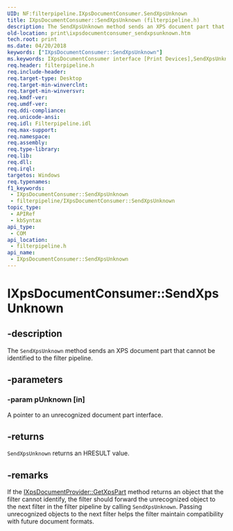 ```yaml
---
UID: NF:filterpipeline.IXpsDocumentConsumer.SendXpsUnknown
title: IXpsDocumentConsumer::SendXpsUnknown (filterpipeline.h)
description: The SendXpsUnknown method sends an XPS document part that cannot be identified to the filter pipeline.
old-location: print\ixpsdocumentconsumer_sendxpsunknown.htm
tech.root: print
ms.date: 04/20/2018
keywords: ["IXpsDocumentConsumer::SendXpsUnknown"]
ms.keywords: IXpsDocumentConsumer interface [Print Devices],SendXpsUnknown method, IXpsDocumentConsumer.SendXpsUnknown, IXpsDocumentConsumer::SendXpsUnknown, SendXpsUnknown, SendXpsUnknown method [Print Devices], SendXpsUnknown method [Print Devices],IXpsDocumentConsumer interface, filterpipeline/IXpsDocumentConsumer::SendXpsUnknown, filterpipeline_bb57facb-5b47-4cf5-9f06-76c06d294a58.xml, print.ixpsdocumentconsumer_sendxpsunknown
req.header: filterpipeline.h
req.include-header: 
req.target-type: Desktop
req.target-min-winverclnt: 
req.target-min-winversvr: 
req.kmdf-ver: 
req.umdf-ver: 
req.ddi-compliance: 
req.unicode-ansi: 
req.idl: Filterpipeline.idl
req.max-support: 
req.namespace: 
req.assembly: 
req.type-library: 
req.lib: 
req.dll: 
req.irql: 
targetos: Windows
req.typenames: 
f1_keywords:
 - IXpsDocumentConsumer::SendXpsUnknown
 - filterpipeline/IXpsDocumentConsumer::SendXpsUnknown
topic_type:
 - APIRef
 - kbSyntax
api_type:
 - COM
api_location:
 - filterpipeline.h
api_name:
 - IXpsDocumentConsumer::SendXpsUnknown
---
```


# IXpsDocumentConsumer::SendXpsUnknown


## -description

The <code>SendXpsUnknown</code> method sends an XPS document part that cannot be identified to the filter pipeline.

## -parameters

### -param pUnknown [in]


A pointer to an unrecognized document part interface.

## -returns

<code>SendXpsUnknown</code> returns an HRE<b></b>SULT value.

## -remarks

If the <a href="/windows-hardware/drivers/ddi/filterpipeline/nf-filterpipeline-ixpsdocumentprovider-getxpspart">IXpsDocumentProvider::GetXpsPart</a> method returns an object that the filter cannot identify, the filter should forward the unrecognized object to the next filter in the filter pipeline by calling <code>SendXpsUnknown</code>. Passing unrecognized objects to the next filter helps the filter maintain compatibility with future document formats.

